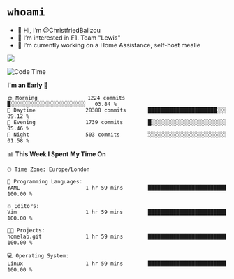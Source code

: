 # `whoami`

- 👋 Hi, I’m @ChristfriedBalizou
- 👀 I’m interested in F1. Team "Lewis"
- 🌱 I’m currently working on a Home Assistance, self-host mealie
<!--
- 💞️ I’m looking to collaborate on
- 📫 How to reach me /dev/stdin
-->


![](https://github-readme-stats.vercel.app/api?username=Christfriedbalizou&show_icons=true&hide_title=true&theme=solarized-dark&count_private=true&hide=stars)
<!-- 
  ![](https://github-readme-stats.vercel.app/api/top-langs/?username=Christfriedbalizou&show_icons=true&hide_title=true&theme=solarized-dark&layout=compact&show_icons=true&count_private=false)
-->


<!--START_SECTION:waka-->
![Code Time](http://img.shields.io/badge/Code%20Time-9%20hrs%2017%20mins-blue)

**I'm an Early 🐤** 

```text
🌞 Morning                1224 commits        █░░░░░░░░░░░░░░░░░░░░░░░░   03.84 % 
🌆 Daytime                28388 commits       ██████████████████████░░░   89.12 % 
🌃 Evening                1739 commits        █░░░░░░░░░░░░░░░░░░░░░░░░   05.46 % 
🌙 Night                  503 commits         ░░░░░░░░░░░░░░░░░░░░░░░░░   01.58 % 
```


📊 **This Week I Spent My Time On** 

```text
🕑︎ Time Zone: Europe/London

💬 Programming Languages: 
YAML                     1 hr 59 mins        █████████████████████████   100.00 % 

🔥 Editors: 
Vim                      1 hr 59 mins        █████████████████████████   100.00 % 

🐱‍💻 Projects: 
homelab.git              1 hr 59 mins        █████████████████████████   100.00 % 

💻 Operating System: 
Linux                    1 hr 59 mins        █████████████████████████   100.00 % 
```


<!--END_SECTION:waka-->


<!---
ChristfriedBalizou/ChristfriedBalizou is a ✨ special ✨ repository because its `README.md` (this file) appears on your GitHub profile.
You can click the Preview link to take a look at your changes.
--->
